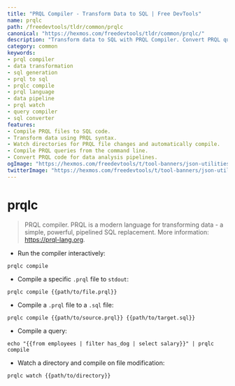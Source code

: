 ```yaml
---
title: "PRQL Compiler - Transform Data to SQL | Free DevTools"
name: prqlc
path: /freedevtools/tldr/common/prqlc
canonical: "https://hexmos.com/freedevtools/tldr/common/prqlc/"
description: "Transform data to SQL with PRQL Compiler. Convert PRQL queries, watch directories, and automate data pipelines. Free online tool, no registration required."
category: common
keywords:
- prql compiler
- data transformation
- sql generation
- prql to sql
- prqlc compile
- prql language
- data pipeline
- prql watch
- query compiler
- sql converter
features:
- Compile PRQL files to SQL code.
- Transform data using PRQL syntax.
- Watch directories for PRQL file changes and automatically compile.
- Compile PRQL queries from the command line.
- Convert PRQL code for data analysis pipelines.
ogImage: "https://hexmos.com/freedevtools/t/tool-banners/json-utilities-banner.png"
twitterImage: "https://hexmos.com/freedevtools/t/tool-banners/json-utilities-banner.png"
---
```


# prqlc

> PRQL compiler.
> PRQL is a modern language for transforming data - a simple, powerful, pipelined SQL replacement.
> More information: <https://prql-lang.org>.

- Run the compiler interactively:

`prqlc compile`

- Compile a specific `.prql` file to `stdout`:

`prqlc compile {{path/to/file.prql}}`

- Compile a `.prql` file to a `.sql` file:

`prqlc compile {{path/to/source.prql}} {{path/to/target.sql}}`

- Compile a query:

`echo "{{from employees | filter has_dog | select salary}}" | prqlc compile`

- Watch a directory and compile on file modification:

`prqlc watch {{path/to/directory}}`
